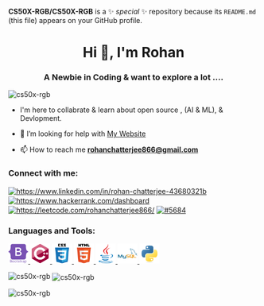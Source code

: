 


**CS50X-RGB/CS50X-RGB** is a ✨ _special_ ✨ repository because its `README.md` (this file) appears on your GitHub profile.

<h1 align="center">Hi 👋, I'm Rohan</h1>
<h3 align="center">A Newbie in Coding & want to explore a lot ....</h3>

<p align="left"> <img src="https://komarev.com/ghpvc/?username=cs50x-rgb&label=Profile%20views&color=0e75b6&style=flat" alt="cs50x-rgb" /> </p>

-    I'm here to collabrate & learn about open source , (AI & ML), & Devlopment.
- 🤝 I’m looking for help with [My Website](https://github.com/CS50X-RGB/Website)

- 📫 How to reach me **rohanchatterjee866@gmail.com**

<h3 align="left">Connect with me:</h3>
<p align="left">
<a href="https://linkedin.com/in/https://www.linkedin.com/in/rohan-chatterjee-43680321b" target="blank"><img align="center" src="https://raw.githubusercontent.com/rahuldkjain/github-profile-readme-generator/master/src/images/icons/Social/linked-in-alt.svg" alt="https://www.linkedin.com/in/rohan-chatterjee-43680321b" height="30" width="40" /></a>
<a href="https://www.hackerrank.com/https://www.hackerrank.com/dashboard" target="blank"><img align="center" src="https://raw.githubusercontent.com/rahuldkjain/github-profile-readme-generator/master/src/images/icons/Social/hackerrank.svg" alt="https://www.hackerrank.com/dashboard" height="30" width="40" /></a>
<a href="https://www.leetcode.com/https://leetcode.com/rohanchatterjee866/" target="blank"><img align="center" src="https://raw.githubusercontent.com/rahuldkjain/github-profile-readme-generator/master/src/images/icons/Social/leet-code.svg" alt="https://leetcode.com/rohanchatterjee866/" height="30" width="40" /></a>
<a href="https://discord.gg/#5684" target="blank"><img align="center" src="https://raw.githubusercontent.com/rahuldkjain/github-profile-readme-generator/master/src/images/icons/Social/discord.svg" alt="#5684" height="30" width="40" /></a>
</p>

<h3 align="left">Languages and Tools:</h3>
<p align="left"> <a href="https://getbootstrap.com" target="_blank" rel="noreferrer"> <img src="https://raw.githubusercontent.com/devicons/devicon/master/icons/bootstrap/bootstrap-plain-wordmark.svg" alt="bootstrap" width="40" height="40"/> </a> <a href="https://www.w3schools.com/cpp/" target="_blank" rel="noreferrer"> <img src="https://raw.githubusercontent.com/devicons/devicon/master/icons/cplusplus/cplusplus-original.svg" alt="cplusplus" width="40" height="40"/> </a> <a href="https://www.w3schools.com/css/" target="_blank" rel="noreferrer"> <img src="https://raw.githubusercontent.com/devicons/devicon/master/icons/css3/css3-original-wordmark.svg" alt="css3" width="40" height="40"/> </a> <a href="https://www.w3.org/html/" target="_blank" rel="noreferrer"> <img src="https://raw.githubusercontent.com/devicons/devicon/master/icons/html5/html5-original-wordmark.svg" alt="html5" width="40" height="40"/> </a> <a href="https://www.java.com" target="_blank" rel="noreferrer"> <img src="https://raw.githubusercontent.com/devicons/devicon/master/icons/java/java-original.svg" alt="java" width="40" height="40"/> </a> <a href="https://www.mysql.com/" target="_blank" rel="noreferrer"> <img src="https://raw.githubusercontent.com/devicons/devicon/master/icons/mysql/mysql-original-wordmark.svg" alt="mysql" width="40" height="40"/> </a> <a href="https://www.python.org" target="_blank" rel="noreferrer"> <img src="https://raw.githubusercontent.com/devicons/devicon/master/icons/python/python-original.svg" alt="python" width="40" height="40"/> </a> </p>

<p><img align="left" src="https://github-readme-stats.vercel.app/api/top-langs?username=cs50x-rgb&show_icons=true&locale=en&layout=compact" alt="cs50x-rgb" /></p>

<p>&nbsp;<img align="center" src="https://github-readme-stats.vercel.app/api?username=cs50x-rgb&show_icons=true&locale=en" alt="cs50x-rgb" /></p>

<p><img align="center" src="https://github-readme-streak-stats.herokuapp.com/?user=cs50x-rgb&" alt="cs50x-rgb" /></p>
